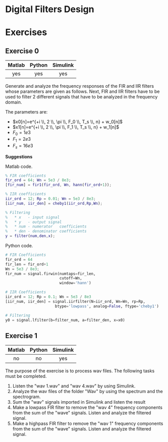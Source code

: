 Digital Filters Design
===

# Exercises

## Exercise 0

| **Matlab** | **Python** | **Simulink** |
|:----------:|:----------:|:------------:|
|     yes    |     yes    |      yes     |

Generate and analyze the frequency responses of the FIR and IIR filters whose parameters are given as follows.
Next, FIR and IIR filters have to be used to filter 2 different signals that have to be analyzed in the frequency domain.

The parameters are:

* $x0[n]=e^{+i \\, 2 \\, \pi \\, F_0 \\, T_s \\, n} + w_0[n]$
* $x1[n]=e^{+i \\, 2 \\, \pi \\, F_1 \\, T_s \\, n} + w_1[n]$
* $F_0 =  1e3$
* $F_1 =  2e3$
* $F_s = 16e3$

**Suggestions**  

Matlab code.  

```matlab
% FIR coefficients
fir_ord = 64; Wn = 5e3 / 8e3;
[fir_num] = fir1(fir_ord, Wn, hann(fir_ord+1));

% IIR coefficients
iir_ord = 12; Rp = 0.01; Wn = 5e3 / 8e3;
[iir_num, iir_den] = cheby1(iir_ord,Rp,Wn);

% Filtering
%   * x   - input signal
%   * y   - output signal
%   * num - numerator   coefficients
%   * den - denominator coefficients
y = filter(num,den,x);
```

Python code.  

```python
# FIR Coefficients
fir_ord = 64
fir_len = fir_ord+1
Wn = 5e3 / 8e3;
fir_num = signal.firwin(numtaps=fir_len,
                        cutoff=Wn, 
                        window='hann')

# IIR Coefficients
iir_ord = 12; Rp = 0.1; Wn = 5e3 / 8e3
[iir_num, iir_den] = signal.iirfilter(N=iir_ord, Wn=Wn, rp=Rp,
                      btype='lowpass', analog=False, ftype='cheby1')

# Filtering
y0 = signal.lfilter(b=filter_num, a=filter_den, x=x0)
```

## Exercise 1

| **Matlab** | **Python** | **Simulink** |
|:----------:|:----------:|:------------:|
|     no     |     no     |      yes     |

The purpose of the exercise is to process wav files. The following tasks must be completed.

1. Listen the "wav 1.wav" and "wav 4.wav" by using Simulink.
2. Analyze the wav files of the folder "Wav" by using the spectrum and the spectrogram.
3. Sum the "wav" signals imported in Simulink and listen the result
4. Make a lowpass FIR filter to remove the "wav 4" frequency components from the sum of the "wave" signals. Listen and analyze the filtered signal.
5. Make a highpass FIR filter to remove the "wav 1" frequency components from the sum of the "wave" signals. Listen and analyze the filtered signal.
